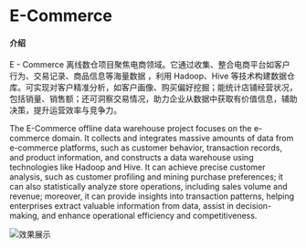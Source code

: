 # E-Commerce

#### 介绍
E - Commerce 离线数仓项目聚焦电商领域。它通过收集、整合电商平台如客户行为、交易记录、商品信息等海量数据 ，利用 Hadoop、Hive 等技术构建数据仓库。可实现对客户精准分析，如客户画像、购买偏好挖掘；能统计店铺经营状况，包括销量、销售额；还可洞察交易情况，助力企业从数据中获取有价值信息，辅助决策，提升运营效率与竞争力。

The E-Commerce offline data warehouse project focuses on the e-commerce domain. It collects and integrates massive amounts of data from e-commerce platforms, such as customer behavior, transaction records, and product information, and constructs a data warehouse using technologies like Hadoop and Hive. It can achieve precise customer analysis, such as customer profiling and mining purchase preferences; it can also statistically analyze store operations, including sales volume and revenue; moreover, it can provide insights into transaction patterns, helping enterprises extract valuable information from data, assist in decision-making, and enhance operational efficiency and competitiveness.

![效果展示](https://foruda.gitee.com/images/1749912048198463299/e1bd63bb_13265925.png "FineShow3.png")

